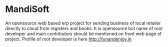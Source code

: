 # MandiSoft
An opensource web based erp project for sending business of local retailer directly to cloud from registers and books. It is opensource but name of root developer and main contributors should be mentioned on front web page of project. Profile of root developer is here http://funandenjoy.in 
